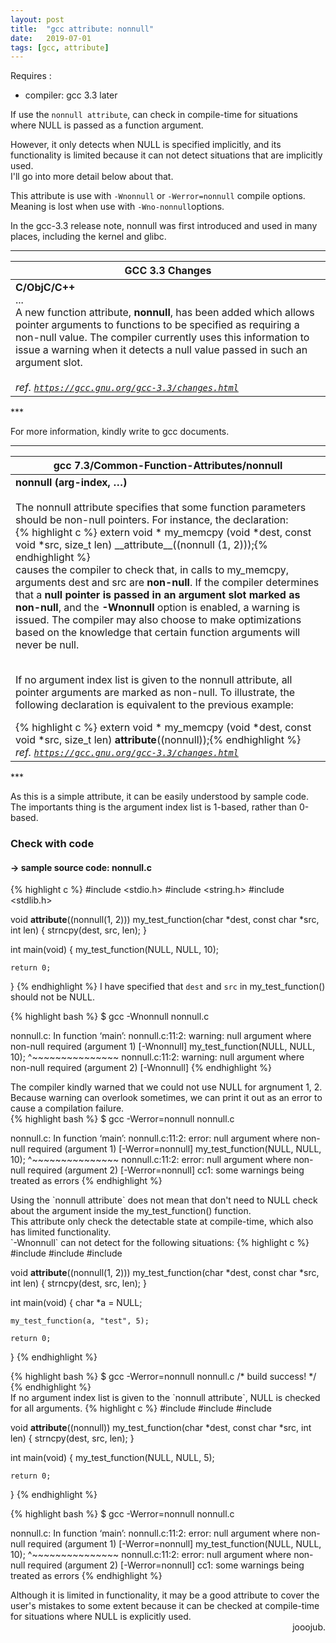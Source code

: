 ```yaml
---
layout: post
title:  "gcc attribute: nonnull"
date:   2019-07-01
tags: [gcc, attribute]
---
```


Requires :
 * compiler: gcc 3.3 later

If use the `nonnull attribute`, can check in compile-time for situations where NULL is passed as a function argument.

However, it only detects when NULL is specified implicitly, and its functionality is limited because it can not detect situations that are implicitly used.<br>
I'll go into more detail below about that.

This attribute is use with `-Wnonnull` or `-Werror=nonnull` compile options.<br>
Meaning is lost when use with `-Wno-nonnull`options.

In the gcc-3.3 release note, nonnull was first introduced and used in many places, including the kernel and glibc.

***
<table>
    <thead>
        <tr>
            <th>GCC 3.3 Changes</th>
        </tr>
    </thead>
    <tbody>
        <tr>
            <td>
              <b>C/ObjC/C++</b><br>
              ...<br>
              A new function attribute, <b>nonnull</b>, has been added which allows pointer arguments to functions to be specified as requiring a non-null value. The compiler currently uses this information to issue a warning when it detects a null value passed in such an argument slot.
              <br><br>
              <cite>ref. <a href="https://gcc.gnu.org/gcc-3.3/changes.html"><code>https://gcc.gnu.org/gcc-3.3/changes.html</code></a></cite>
            </td>
        </tr>
    </tbody>
</table>
***

For more information, kindly write to gcc documents.

***
<table>
    <thead>
        <tr>
            <th>gcc 7.3/Common-Function-Attributes/nonnull</th>
        </tr>
    </thead>
    <tbody>
        <tr>
            <td>
              <b>nonnull (arg-index, …)</b><br><br>
              The nonnull attribute specifies that some function parameters should be non-null pointers. For instance, the declaration:
              <div class="noline" markdown="1">
              {% highlight c %}
extern void *
    my_memcpy (void *dest, const void *src, size_t len)
    __attribute__((nonnull (1, 2)));{% endhighlight %}</div>
causes the compiler to check that, in calls to my_memcpy, arguments dest and src are <b>non-null</b>. If the compiler determines that a <b>null pointer is passed in an argument slot marked as non-null</b>, and the <b>-Wnonnull</b> option is enabled, a warning is issued. The compiler may also choose to make optimizations based on the knowledge that certain function arguments will never be null.<br><br>

If no argument index list is given to the nonnull attribute, all pointer arguments are marked as non-null. To illustrate, the following declaration is equivalent to the previous example:
              <div class="noline" markdown="1">
              {% highlight c %}
extern void *
    my_memcpy (void *dest, const void *src, size_t len)
    __attribute__((nonnull));{% endhighlight %}</div>
              <cite>ref. <a href="https://gcc.gnu.org/gcc-3.3/changes.html"><code>https://gcc.gnu.org/gcc-3.3/changes.html</code></a></cite>
            </td>
        </tr>
    </tbody>
</table>
***

As this is a simple attribute, it can be easily understood by sample code.<br>
The importants thing is the argument index list is 1-based, rather than 0-based.

### Check with code
#### -> sample source code: nonnull.c
{% highlight c %}
#include <stdio.h>
#include <string.h>
#include <stdlib.h>

void __attribute__((nonnull(1, 2)))
  my_test_function(char *dest, const char *src, int len) {
	strncpy(dest, src, len);
}

int main(void) {
	my_test_function(NULL, NULL, 10);

	return 0;
}
{% endhighlight %}
I have specified that `dest` and `src` in my_test_function() should not be NULL.
<div class="noline" markdown="1">
{% highlight bash %}
$ gcc -Wnonnull nonnull.c

nonnull.c: In function ‘main’:
nonnull.c:11:2: warning: null argument where non-null required (argument 1) [-Wnonnull]
  my_test_function(NULL, NULL, 10);
  ^~~~~~~~~~~~~~~~
nonnull.c:11:2: warning: null argument where non-null required (argument 2) [-Wnonnull]
{% endhighlight %}
</div>
The compiler kindly warned that we could not use NULL for argnument 1, 2.<br>
Because warning can overlook sometimes, we can print it out as an error to cause a compilation failure.
<div class="noline" markdown="1">
{% highlight bash %}
$ gcc -Werror=nonnull nonnull.c

nonnull.c: In function ‘main’:
nonnull.c:11:2: error: null argument where non-null required (argument 1) [-Werror=nonnull]
  my_test_function(NULL, NULL, 10);
  ^~~~~~~~~~~~~~~~
nonnull.c:11:2: error: null argument where non-null required (argument 2) [-Werror=nonnull]
cc1: some warnings being treated as errors
{% endhighlight %}
</div>
Using the `nonnull attribute` does not mean that don't need to NULL check about the argument inside the my_test_function() function.<br>
This attribute only check the detectable state at compile-time, which also has limited functionality.<br>
`-Wnonnull` can not detect for the following situations:
{% highlight c %}
#include <stdio.h>
#include <string.h>
#include <stdlib.h>

void __attribute__((nonnull(1, 2))) my_test_function(char *dest, const char *src, int len) {
	strncpy(dest, src, len);
}

int main(void) {
	char *a = NULL;

	my_test_function(a, "test", 5);

	return 0;
}
{% endhighlight %}
<div class="noline" markdown="1">
{% highlight bash %}
$ gcc -Werror=nonnull nonnull.c
/* build success! */
{% endhighlight %}
</div>
If no argument index list is given to the `nonnull attribute`, NULL is checked for all arguments.
{% highlight c %}
#include <stdio.h>
#include <string.h>
#include <stdlib.h>

void __attribute__((nonnull)) my_test_function(char *dest, const char *src, int len) {
	strncpy(dest, src, len);
}

int main(void) {
	my_test_function(NULL, NULL, 5);

	return 0;
}
{% endhighlight %}
<div class="noline" markdown="1">
{% highlight bash %}
$ gcc -Werror=nonnull nonnull.c

nonnull.c: In function ‘main’:
nonnull.c:11:2: error: null argument where non-null required (argument 1) [-Werror=nonnull]
  my_test_function(NULL, NULL, 10);
  ^~~~~~~~~~~~~~~~
nonnull.c:11:2: error: null argument where non-null required (argument 2) [-Werror=nonnull]
cc1: some warnings being treated as errors
{% endhighlight %}
</div>
Although it is limited in functionality, it may be a good attribute to cover the user's mistakes to some extent because it can be checked at compile-time for situations where NULL is explicitly used.

<div align="right">
jooojub.
</div>